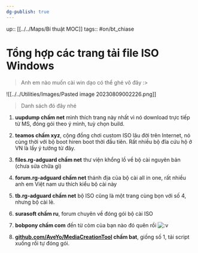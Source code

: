 ```yaml
---
dg-publish: true
---
```

up:: [[../../Maps/Bí thuật MOC]]
tags:: #on/bt_chiase 

# Tổng hợp các trang tải file ISO Windows

> Anh em nào muốn cài win dạo có thể ghé vô đây :>

![[../../Utilities/Images/Pasted image 20230809002226.png]]

> Danh sách đó đây nhé

1. **uupdump chấm net** mình thích trang này nhất vì nó download trực tiếp từ MS, đóng gói theo ý mình, tuỳ chọn build.
    
2. **teamos chấm xyz**, cộng đồng chơi custom ISO lâu đời trên Internet, nó cùng thời với bộ boot hiren boot thời đầu tiên. Rất nhiều bộ đĩa cứu hộ ở VN là lấy ý tưởng từ đây.
    
3. **files.rg-adguard chấm net** thư viện khổng lồ về bộ cài nguyên bản (chưa sửa chữa gì)
    
4. **forum.rg-adguard chấm net** thánh địa của bộ cài all in one, rất nhiều anh em Việt nam ưu thích kiểu bộ cài này
    
5. **tb.rg-adguard chấm net** bộ ISO cũng là một trang cùng bọn với số 4, nhưng bộ cài lẻ.
    
6. **surasoft chấm ru**, forum chuyên về đóng gói bộ cài ISO
    
7. **bobpony chấm com** đến từ còm của bạn nào đó quên rồi ![:v](https://static.xx.fbcdn.net/images/emoji.php/v9/ef8/1.5/16/PACMAN.png) 
    
8. **[github.com/AveYo/MediaCreationTool](https://github.com/AveYo/MediaCreationTool?fbclid=IwAR22n5r7JNJxlP818dMmQSFvVpuAhrhwwfJMQzAEnKkSsi08CSVhPB0JspA) chấm bat**, giống số 1, tải script xuống rồi tự đóng gói.